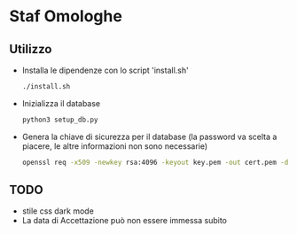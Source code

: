# Staf Omologhe

## Utilizzo

- Installa le dipendenze con lo script 'install.sh'

    ```bash
    ./install.sh
    ```

- Inizializza il database

    ```bash
    python3 setup_db.py
    ```

- Genera la chiave di sicurezza per il database (la password va scelta a piacere, le altre informazioni non sono necessarie)

    ```bash
    openssl req -x509 -newkey rsa:4096 -keyout key.pem -out cert.pem -days 365
    ```

## TODO

- stile css dark mode
- La data di Accettazione può non essere immessa subito
